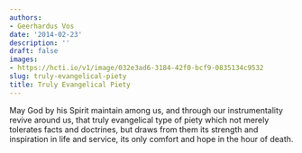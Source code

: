 ```yaml
---
authors:
- Geerhardus Vos
date: '2014-02-23'
description: ''
draft: false
images:
- https://hcti.io/v1/image/032e3ad6-3184-42f0-bcf9-0835134c9532
slug: truly-evangelical-piety
title: Truly Evangelical Piety
---
```


May God by his Spirit maintain among us, and through our instrumentality revive around us, that truly evangelical type of piety which not merely tolerates facts and doctrines, but draws from them its strength and inspiration in life and service, its only comfort and hope in the hour of death.